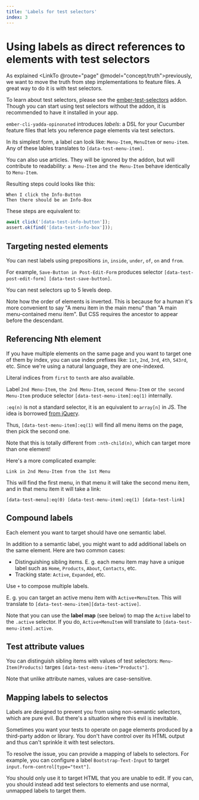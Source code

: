 ```yaml
---
title: 'Labels for test selectors'
index: 3
---
```


# Using labels as direct references to elements with test selectors

As explained <LinkTo @route="page" @model="concept/truth">previously</LinkTo>, we want to move the truth from step implementations to feature files. A great way to do it is with test selectors.

To learn about test selectors, please see the [ember-test-selectors](https://github.com/simplabs/ember-test-selectors) addon. Though you can start using test selectors without the addon, it is recommended to have it installed in your app.

`ember-cli-yadda-opinonated` introduces *labels*: a DSL for your Cucumber feature files that lets you reference page elements via test selectors.

In its simplest form, a label can look like: `Menu-Item`, `MenuItem` or `menu-item`. Any of these lables translates to `[data-test-menu-item]`.

You can also use articles. They will be ignored by the addon, but will contribute to readability: `a Menu-Item` and `the Menu-Item` behave identically to `Menu-Item`.

Resulting steps could looks like this:

```feature
When I click the Info-Button
Then there should be an Info-Box
```

These steps are equivalent to:

```js
await click('[data-test-info-button']);
assert.ok(find('[data-test-info-box']));
```



## Targeting nested elements

You can nest labels using prepositions `in`, `inside`, `under`, `of`, `on` and `from`.

For example, `Save-Button in Post-Edit-Form` produces selector `[data-test-post-edit-form] [data-test-save-button]`.

You can nest selectors up to 5 levels deep.

Note how the order of elements is inverted. This is because for a human it's more convenient to say "A menu item in the main menu" than "A main menu-contained menu item". But CSS requires the ancestor to appear before the descendant.



## Referencing Nth element

If you have multiple elements on the same page and you want to target one of them by index, you can use index prefixes like: `1st`, `2nd`, `3rd`, `4th`, `543rd`, etc. Since we're using a natural language, they are one-indexed.

Literal indices from `first` to `tenth` are also available.

Label `2nd Menu-Item`, `the 2nd Menu-Item`, `second Menu-Item` or `the second Menu-Item` produce selector `[data-test-menu-item]:eq(1)` internally.

`:eq(n)` is not a standard selector, it is an equivalent to `array[n]` in JS. The idea is borrowed [from jQuery](https://api.jquery.com/eq-selector/).

Thus, `[data-test-menu-item]:eq(1)` will find all menu items on the page, then pick the second one.

Note that this is totally different from `:nth-child(n)`, which can target more than one element!

Here's a more complicated example:

    Link in 2nd Menu-Item from the 1st Menu

This will find the first menu, in that menu it will take the second menu item, and in that menu item it will take a link:

    [data-test-menu]:eq(0) [data-test-menu-item]:eq(1) [data-test-link]



## Compound labels

Each element you want to target should have one semantic label.

In addition to a semantic label, you might want to add additional labels on the same element. Here are two common cases:

* Distinguishing sibling items. E. g. each menu item may have a unique label such as `Home`, `Products`, `About`, `Contacts`, etc.
* Tracking state: `Active`, `Expanded`, etc.

Use `+` to compose multiple labels.

E. g. you can target an active menu item with `Active+MenuItem`. This will translate to `[data-test-menu-item][data-test-active]`.

Note that you can use the **label map** (see below) to map the `Active` label to the `.active` selector. If you do, `Active+MenuItem` will translate to `[data-test-menu-item].active`.



## Test attribute values

You can distinguish sibling items with values of test selectors: `Menu-Item(Products)` targes `[data-test-menu-item="Products"]`.

Note that unlike attribute names, values are case-sensitive.



## Mapping labels to selectos

Labels are designed to prevent you from using non-semantic selectors, which are pure evil. But there's a situation where this evil is inevitable.

Sometimes you want your tests to operate on page elements produced by a third-party addon or library. You don't have control over its HTML output and thus can't sprinkle it with test selectors.

To resolve the issue, you can provide a mapping of labels to selectors. For example, you can configure a label `Bootstrap-Text-Input` to target `input.form-control[type="text"]`.

You should only use it to target HTML that you are unable to edit. If you can, you should instead add test selectors to elements and use normal, unmapped labels to target them.